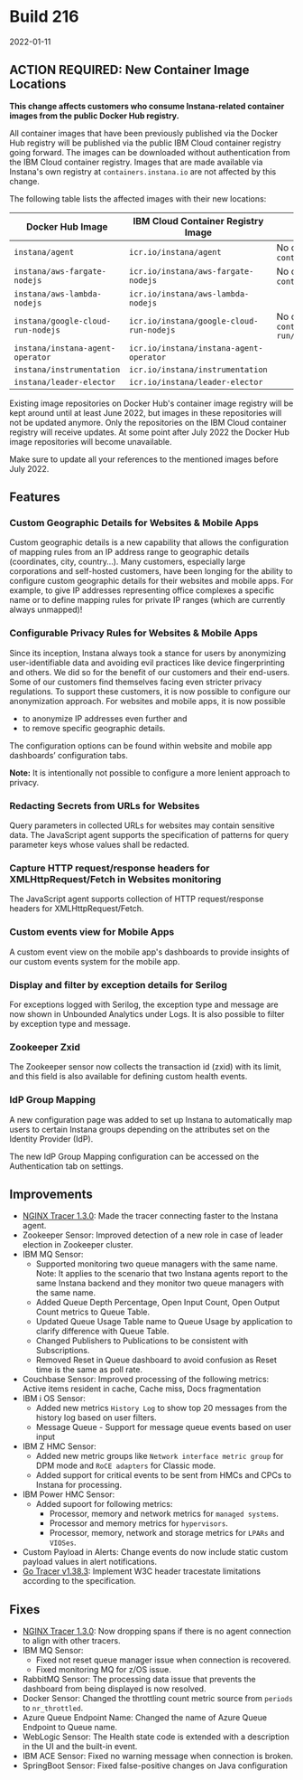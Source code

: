 # Build 216

2022-01-11

## ACTION REQUIRED: New Container Image Locations

**This change affects customers who consume Instana-related container images from the public Docker Hub registry.**

All container images that have been previously published via the Docker Hub registry will be published via the public IBM Cloud container registry going forward. The images can be downloaded without authentication from the IBM Cloud container registry. Images that are made available via Instana's own registry at `containers.instana.io` are not affected by this change.

The following table lists the affected images with their new locations:

| Docker Hub Image                   | IBM Cloud Container Registry Image           | Note |
| ---------------------------------- | -------------------------------------------- | ---- |
| `instana/agent`                    | `icr.io/instana/agent`                       | No change for `containers.instana.io/instana/release/agent/*` |
| `instana/aws-fargate-nodejs`       | `icr.io/instana/aws-fargate-nodejs`          | No change for `containers.instana.io/instana/release/aws/fargate/nodejs` |
| `instana/aws-lambda-nodejs`        | `icr.io/instana/aws-lambda-nodejs`           | |
| `instana/google-cloud-run-nodejs`  | `icr.io/instana/google-cloud-run-nodejs`     | No change for `containers.instana.io/instana/release/google/cloud-run/nodejs` |
| `instana/instana-agent-operator`   | `icr.io/instana/instana-agent-operator`      | |
| `instana/instrumentation`          | `icr.io/instana/instrumentation`             | |
| `instana/leader-elector`           | `icr.io/instana/leader-elector`              | |

Existing image repositories on Docker Hub's container image registry will be kept around until at least June 2022, but images in these repositories will not be updated anymore. Only the repositories on the IBM Cloud container registry will receive updates. At some point after July 2022 the Docker Hub image repositories will become unavailable.

Make sure to update all your references to the mentioned images before July 2022.

## Features

### Custom Geographic Details for Websites & Mobile Apps

Custom geographic details is a new capability that allows the configuration of mapping rules from an IP address range to geographic details (coordinates, city, country…). Many customers, especially large corporations and self-hosted customers, have been longing for the ability to configure custom geographic details for their websites and mobile apps. For example, to give IP addresses representing office complexes a specific name or to define mapping rules for private IP ranges (which are currently always unmapped)!

### Configurable Privacy Rules for Websites & Mobile Apps

Since its inception, Instana always took a stance for users by anonymizing user-identifiable data and avoiding evil practices like device fingerprinting and others. We did so for the benefit of our customers and their end-users. Some of our customers find themselves facing even stricter privacy regulations. To support these customers, it is now possible to configure our anonymization approach. For websites and mobile apps, it is now possible

-	to anonymize IP addresses even further and
-	to remove specific geographic details.

The configuration options can be found within website and mobile app dashboards’ configuration tabs.

**Note:** It is intentionally not possible to configure a more lenient approach to privacy.

### Redacting Secrets from URLs for Websites
Query parameters in collected URLs for websites may contain sensitive data. The JavaScript agent supports the specification of patterns for query parameter keys whose values shall be redacted.

### Capture HTTP request/response headers for XMLHttpRequest/Fetch in Websites monitoring
The JavaScript agent supports collection of HTTP request/response headers for XMLHttpRequest/Fetch.

### Custom events view for Mobile Apps
A custom event view on the mobile app's dashboards to provide insights of our custom events system for the mobile app.

### Display and filter by exception details for Serilog

For exceptions logged with Serilog, the exception type and message are now shown in Unbounded Analytics under Logs.
It is also possible to filter by exception type and message.

### Zookeeper Zxid

The Zookeeper sensor now collects the transaction id (zxid) with its limit, and this field is also available for defining custom health events.

### IdP Group Mapping

A new configuration page was added to set up Instana to automatically map users to certain Instana groups depending on the attributes set on the Identity Provider (IdP).

The new IdP Group Mapping configuration can be accessed on the Authentication tab on settings.

## Improvements

* [NGINX Tracer 1.3.0](https://github.com/instana/nginx-tracing/tree/1.3.0#130-2021-12-09): Made the tracer connecting faster to the Instana agent.
* Zookeeper Sensor: Improved detection of a new role in case of leader election in Zookeeper cluster.
* IBM MQ Sensor:
  - Supported monitoring two queue managers with the same name.
    Note: It applies to the scenario that two Instana agents report to the same Instana backend and they monitor two queue managers with the same name.
  - Added Queue Depth Percentage, Open Input Count, Open Output Count metrics to Queue Table.
  - Updated Queue Usage Table name to Queue Usage by application to clarify difference with Queue Table.
  - Changed Publishers to Publications to be consistent with Subscriptions.
  - Removed Reset in Queue dashboard to avoid confusion as Reset time is the same as poll rate.
* Couchbase Sensor: Improved processing of the following metrics: Active items resident in cache, Cache miss, Docs fragmentation
* IBM i OS Sensor:
  - Added new metrics `History Log` to show top 20 messages from the history log based on user filters.
  - Message Queue - Support for message queue events based on user input
* IBM Z HMC Sensor:
  - Added new metric groups like `Network interface metric group` for DPM mode and `RoCE adapters` for Classic mode.
  - Added support for critical events to be sent from HMCs and CPCs to Instana for processing.
* IBM Power HMC Sensor:
  - Added supoort for following metrics:
    - Processor, memory and network metrics for `managed systems`.
    - Processor and memory metrics for `hypervisors`.
    - Processor, memory, network and storage metrics for `LPARs` and `VIOSes`.
* Custom Payload in Alerts: Change events do now include static custom payload values in alert notifications.
* [Go Tracer v1.38.3](https://github.com/instana/go-sensor/releases/tag/v1.38.3): Implement W3C header tracestate limitations according to the specification.

## Fixes

* [NGINX Tracer 1.3.0](https://github.com/instana/nginx-tracing/tree/1.3.0#130-2021-12-09): Now dropping spans if there is no agent connection to align with other tracers.
* IBM MQ Sensor:
  - Fixed not reset queue manager issue when connection is recovered.
  - Fixed monitoring MQ for z/OS issue.
* RabbitMQ Sensor: The processing data issue that prevents the dashboard from being displayed is now resolved.
* Docker Sensor: Changed the throttling count metric source from `periods` to `nr_throttled`.
* Azure Queue Endpoint Name: Changed the name of Azure Queue Endpoint to Queue name.
* WebLogic Sensor: The Health state code is extended with a description in the UI and the built-in event.
* IBM ACE Sensor: Fixed no warning message when connection is broken.
* SpringBoot Sensor: Fixed false-positive changes on Java configuration
